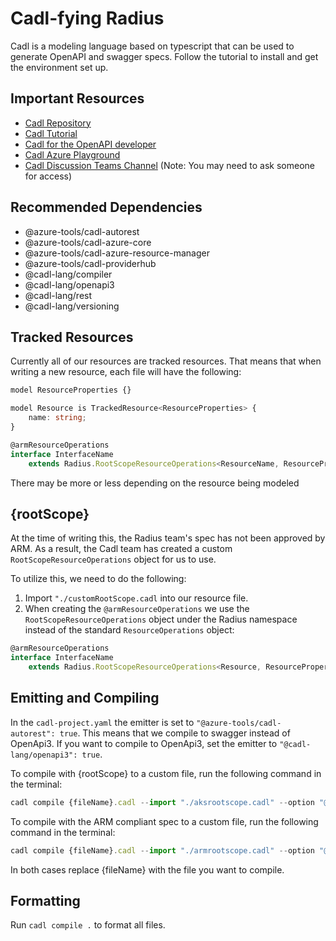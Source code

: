 # Cadl-fying Radius
Cadl is a modeling language based on typescript that can be used to generate OpenAPI and swagger specs. Follow the tutorial to install and get the environment set up.

## Important Resources
- [Cadl Repository](https://github.com/microsoft/cadl "Cadl Repository")
- [Cadl Tutorial](https://github.com/microsoft/cadl/blob/main/docs/tutorial.md)
- [Cadl for the OpenAPI developer](https://github.com/microsoft/cadl/blob/34eaea96bb2e355d4df5bed0b3a1eeeee34a03bf/docs/cadl-for-openapi-dev.md)
- [Cadl Azure Playground](https://cadlplayground.z22.web.core.windows.net/cadl-azure/ "Cadl Azure Playground")
- [Cadl Discussion Teams Channel](https://teams.microsoft.com/l/channel/19%3a906c1efbbec54dc8949ac736633e6bdf%40thread.skype/Cadl%2520Discussion%2520%25F0%259F%2590%25AE?groupId=3e17dcb0-4257-4a30-b843-77f47f1d4121&tenantId=72f988bf-86f1-41af-91ab-2d7cd011db47) (Note: You may need to ask someone for access)

## Recommended Dependencies
- @azure-tools/cadl-autorest
- @azure-tools/cadl-azure-core
- @azure-tools/cadl-azure-resource-manager
- @azure-tools/cadl-providerhub
- @cadl-lang/compiler
- @cadl-lang/openapi3
- @cadl-lang/rest
- @cadl-lang/versioning

## Tracked Resources
Currently all of our resources are tracked resources. That means that when writing a new resource, each file will have the following:

```TypeScript
model ResourceProperties {}

model Resource is TrackedResource<ResourceProperties> {
    name: string;
}

@armResourceOperations
interface InterfaceName 
    extends Radius.RootScopeResourceOperations<ResourceName, ResourceProperties, RootScopeParam>
```
There may be more or less depending on the  resource being modeled

## {rootScope}
At the time of writing this, the Radius team's spec has not been approved by ARM. As a result, the Cadl team has created a custom `RootScopeResourceOperations` object for us to use.

To utilize this, we need to do the following:
1. Import `"./customRootScope.cadl` into our resource file.
2. When creating the `@armResourceOperations` we use the `RootScopeResourceOperations` object under the Radius namespace instead of the standard `ResourceOperations` object:
```TypeScript
@armResourceOperations
interface InterfaceName 
	extends Radius.RootScopeResourceOperations<Resource, ResourceProperties, RootScopeParam>
```

## Emitting and Compiling
In the `cadl-project.yaml` the emitter is set to `"@azure-tools/cadl-autorest": true`. This means that we compile to swagger instead of OpenApi3. If you want to compile to OpenApi3, set the emitter to `"@cadl-lang/openapi3": true`.

To compile with {rootScope} to a custom file, run the following command in the terminal:
```TypeScript
cadl compile {fileName}.cadl --import "./aksrootscope.cadl" --option "@azure-tools/cadl-autorest.output-file={fileName}.json"
```

To compile with the ARM compliant spec to a custom file, run the following command in the terminal:
```TypeScript
cadl compile {fileName}.cadl --import "./armrootscope.cadl" --option "@azure-tools/cadl-autorest.output-file={fileName}.json"
```

In both cases replace {fileName} with the file you want to compile.

## Formatting
Run `cadl compile .` to format all files.
